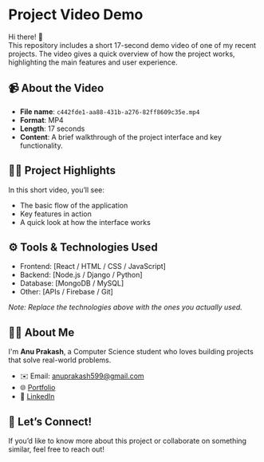 # Project Video Demo

Hi there! 👋  
This repository includes a short 17-second demo video of one of my recent projects. The video gives a quick overview of how the project works, highlighting the main features and user experience.

## 📹 About the Video

- **File name**: `c442fde1-aa88-431b-a276-82ff8609c35e.mp4`
- **Format**: MP4
- **Length**: 17 seconds
- **Content**: A brief walkthrough of the project interface and key functionality.

## 🧑‍💻 Project Highlights

In this short video, you’ll see:

- The basic flow of the application
- Key features in action
- A quick look at how the interface works

## ⚙️ Tools & Technologies Used

- Frontend: [React / HTML / CSS / JavaScript]
- Backend: [Node.js / Django / Python]
- Database: [MongoDB / MySQL]
- Other: [APIs / Firebase / Git]

*Note: Replace the technologies above with the ones you actually used.*

## 🙋‍♀️ About Me

I'm **Anu Prakash**, a Computer Science student who loves building projects that solve real-world problems.

- ✉️ Email: anuprakash599@gmail.com  
- 🌐 [Portfolio](https://anu-prakash-19.github.io/Personal-Portfolio)  
- 🔗 [LinkedIn](https://linkedin.com/in/anuprakash19)

## 💬 Let’s Connect!

If you’d like to know more about this project or collaborate on something similar, feel free to reach out!
